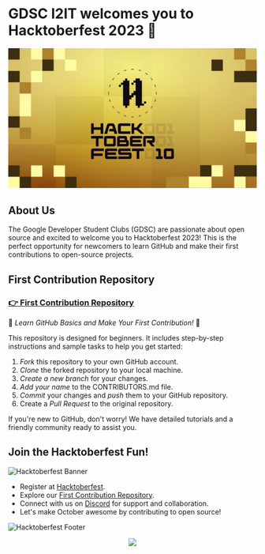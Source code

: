 <!-- Hacktoberfest 2023 - GDSC GitHub Landing Page -->

# GDSC I2IT welcomes you to Hacktoberfest 2023 🚀
![Hacktoberfest Logo](hack.jpg)


## About Us

The Google Developer Student Clubs (GDSC) are passionate about open source and excited to welcome you to Hacktoberfest 2023! This is the perfect opportunity for newcomers to learn GitHub and make their first contributions to open-source projects.

## First Contribution Repository

### [👉 First Contribution Repository](https://github.com/GDSCI2IT/First-Contribution)

🌟 *Learn GitHub Basics and Make Your First Contribution!* 🌟

This repository is designed for beginners. It includes step-by-step instructions and sample tasks to help you get started:

1. *Fork* this repository to your own GitHub account.
2. *Clone* the forked repository to your local machine.
3. *Create a new branch* for your changes.
4. *Add your name* to the CONTRIBUTORS.md file.
5. *Commit* your changes and *push* them to your GitHub repository.
6. Create a *Pull Request* to the original repository.

If you're new to GitHub, don't worry! We have detailed tutorials and a friendly community ready to assist you.

## Join the Hacktoberfest Fun!

![Hacktoberfest Banner](https://hacktoberfest.digitalocean.com/assets/2022/img/hacktoberfest-full.1a65224.png)

- Register at [Hacktoberfest](https://hacktoberfest.digitalocean.com/).
- Explore our [First Contribution Repository](link_to_first_contribution_repo).
- Connect with us on [Discord](link_to_discord) for support and collaboration.
- Let's make October awesome by contributing to open source!



![Hacktoberfest Footer](https://hacktoberfest.digitalocean.com/assets/2022/img/hacktoberfest-footer.54be329.png)
<center><img src="https://hacktoberfest.com/_next/static/media/logo-hacktoberfest--horizontal.ebc5fdc8.svg"/></center>


